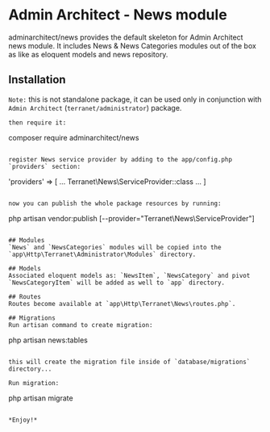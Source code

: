 # Admin Architect - News module
adminarchitect/news provides the default skeleton for Admin Architect news module.
It includes News &amp; News Categories modules out of the box as like as eloquent models and news repository.

## Installation

`Note:` this is not standalone package, it can be used only in conjunction with `Admin Architect` (`terranet/administrator`) package.

```
then require it:

```
composer require adminarchitect/news
```

register News service provider by adding to the app/config.php `providers` section:

```
'providers' => [
	...
	Terranet\News\ServiceProvider::class
	...
]
```

now you can publish the whole package resources by running:

```
php artisan vendor:publish [--provider="Terranet\\News\\ServiceProvider"]
```

## Modules
`News` and `NewsCategories` modules will be copied into the `app\Http\Terranet\Administrator\Modules` directory.

## Models
Associated eloquent models as: `NewsItem`, `NewsCategory` and pivot `NewsCategoryItem` will be added as well to `app` directory.

## Routes
Routes become available at `app\Http\Terranet\News\routes.php`.

## Migrations
Run artisan command to create migration:

```
php artisan news:tables
```

this will create the migration file inside of `database/migrations` directory...

Run migration:
```
php artisan migrate
```

*Enjoy!*
